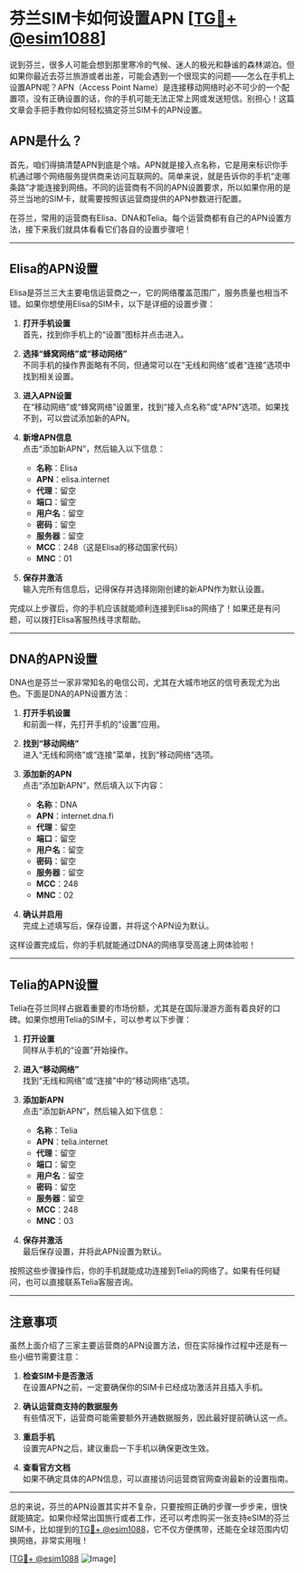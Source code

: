 # 芬兰SIM卡如何设置APN [[TG💪+ @esim1088](https://t.me/s/esim1088)]

说到芬兰，很多人可能会想到那里寒冷的气候、迷人的极光和静谧的森林湖泊。但如果你最近去芬兰旅游或者出差，可能会遇到一个很现实的问题——怎么在手机上设置APN呢？APN（Access Point Name）是连接移动网络时必不可少的一个配置项，没有正确设置的话，你的手机可能无法正常上网或发送短信。别担心！这篇文章会手把手教你如何轻松搞定芬兰SIM卡的APN设置。

## APN是什么？

首先，咱们得搞清楚APN到底是个啥。APN就是接入点名称，它是用来标识你手机通过哪个网络服务提供商来访问互联网的。简单来说，就是告诉你的手机“走哪条路”才能连接到网络。不同的运营商有不同的APN设置要求，所以如果你用的是芬兰当地的SIM卡，就需要按照该运营商提供的APN参数进行配置。

在芬兰，常用的运营商有Elisa、DNA和Telia。每个运营商都有自己的APN设置方法，接下来我们就具体看看它们各自的设置步骤吧！

---

## Elisa的APN设置

Elisa是芬兰三大主要电信运营商之一，它的网络覆盖范围广，服务质量也相当不错。如果你想使用Elisa的SIM卡，以下是详细的设置步骤：

1. **打开手机设置**  
   首先，找到你手机上的“设置”图标并点击进入。

2. **选择“蜂窝网络”或“移动网络”**  
   不同手机的操作界面略有不同，但通常可以在“无线和网络”或者“连接”选项中找到相关设置。

3. **进入APN设置**  
   在“移动网络”或“蜂窝网络”设置里，找到“接入点名称”或“APN”选项。如果找不到，可以尝试添加新的APN。

4. **新增APN信息**  
   点击“添加新APN”，然后输入以下信息：
   - **名称**：Elisa  
   - **APN**：elisa.internet  
   - **代理**：留空  
   - **端口**：留空  
   - **用户名**：留空  
   - **密码**：留空  
   - **服务器**：留空  
   - **MCC**：248（这是Elisa的移动国家代码）  
   - **MNC**：01  

5. **保存并激活**  
   输入完所有信息后，记得保存并选择刚刚创建的新APN作为默认设置。

完成以上步骤后，你的手机应该就能顺利连接到Elisa的网络了！如果还是有问题，可以拨打Elisa客服热线寻求帮助。

---

## DNA的APN设置

DNA也是芬兰一家非常知名的电信公司，尤其在大城市地区的信号表现尤为出色。下面是DNA的APN设置方法：

1. **打开手机设置**  
   和前面一样，先打开手机的“设置”应用。

2. **找到“移动网络”**  
   进入“无线和网络”或“连接”菜单，找到“移动网络”选项。

3. **添加新的APN**  
   点击“添加新APN”，然后填入以下内容：
   - **名称**：DNA  
   - **APN**：internet.dna.fi  
   - **代理**：留空  
   - **端口**：留空  
   - **用户名**：留空  
   - **密码**：留空  
   - **服务器**：留空  
   - **MCC**：248  
   - **MNC**：02  

4. **确认并启用**  
   完成上述填写后，保存设置，并将这个APN设为默认。

这样设置完成后，你的手机就能通过DNA的网络享受高速上网体验啦！

---

## Telia的APN设置

Telia在芬兰同样占据着重要的市场份额，尤其是在国际漫游方面有着良好的口碑。如果你想用Telia的SIM卡，可以参考以下步骤：

1. **打开设置**  
   同样从手机的“设置”开始操作。

2. **进入“移动网络”**  
   找到“无线和网络”或“连接”中的“移动网络”选项。

3. **添加新APN**  
   点击“添加新APN”，然后输入如下信息：
   - **名称**：Telia  
   - **APN**：telia.internet  
   - **代理**：留空  
   - **端口**：留空  
   - **用户名**：留空  
   - **密码**：留空  
   - **服务器**：留空  
   - **MCC**：248  
   - **MNC**：03  

4. **保存并激活**  
   最后保存设置，并将此APN设置为默认。

按照这些步骤操作后，你的手机就能成功连接到Telia的网络了。如果有任何疑问，也可以直接联系Telia客服咨询。

---

## 注意事项

虽然上面介绍了三家主要运营商的APN设置方法，但在实际操作过程中还是有一些小细节需要注意：

1. **检查SIM卡是否激活**  
   在设置APN之前，一定要确保你的SIM卡已经成功激活并且插入手机。

2. **确认运营商支持的数据服务**  
   有些情况下，运营商可能需要额外开通数据服务，因此最好提前确认这一点。

3. **重启手机**  
   设置完APN之后，建议重启一下手机以确保更改生效。

4. **查看官方文档**  
   如果不确定具体的APN信息，可以直接访问运营商官网查询最新的设置指南。

---

总的来说，芬兰的APN设置其实并不复杂，只要按照正确的步骤一步步来，很快就能搞定。如果你经常出国旅行或者工作，还可以考虑购买一张支持eSIM的芬兰SIM卡，比如提到的[TG💪+ @esim1088](https://t.me/s/esim1088)，它不仅方便携带，还能在全球范围内切换网络，非常实用哦！

[[TG💪+ @esim1088](https://t.me/s/esim1088) ![Image](https://i.postimg.cc/4NQfJmqS/Snipaste-2025-05-13-00-14-12.png)]
